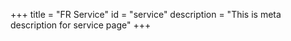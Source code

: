 +++
title = "FR Service"
id = "service"
description = "This is meta description for service page"
+++